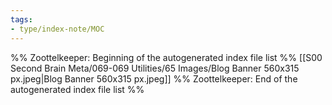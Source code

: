 ```yaml
---
tags: 
- type/index-note/MOC
---
```




%% Zoottelkeeper: Beginning of the autogenerated index file list  %%
 [[S00 Second Brain Meta/069-069 Utilities/65 Images/Blog Banner 560x315 px.jpeg|Blog Banner 560x315 px.jpeg]]
%% Zoottelkeeper: End of the autogenerated index file list  %%


